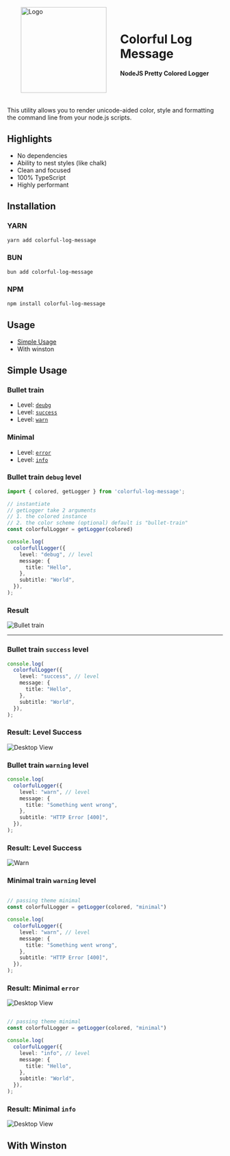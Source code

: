 
<div style="margin:2rem; display: flex; justify-content: start; gap: 2rem; align-items: center">
    <img width="200px" src="https://raw.githubusercontent.com/kamaals/colorful-log-message/refs/heads/master/assets/logo.png" alt="Logo">
    <div>
        <h1>Colorful Log Message</h1>
        <h4>NodeJS Pretty Colored Logger</h4>
    </div>
</div>

This utility allows you to render unicode-aided color, style and formatting the command line from your node.js scripts.

## Highlights
- No dependencies
- Ability to nest styles (like chalk)
- Clean and focused
- 100% TypeScript
- Highly performant

## Installation

### YARN

```bash
yarn add colorful-log-message
```

### BUN

```bash
bun add colorful-log-message
```

### NPM

```bash
npm install colorful-log-message
```

## Usage
- [Simple Usage](#bullet-train-debug)
- With winston

## <a name="bullet-train-debug">Simple Usage</a>

### Bullet train
- Level: [`deubg`](#bullet-train-debug)
- Level: [`success`](#bullet-train-success)
- Level: [`warn`](#bullet-train-warn)

### Minimal
- Level: [`error`](#minimal-error)
- Level: [`info`](#minimal-info)

### Bullet train `debug` level
```typescript
import { colored, getLogger } from 'colorful-log-message';

// instantiate
// getLogger take 2 arguments
// 1. the colored instance
// 2. the color scheme (optional) default is "bullet-train"
const colorfulLogger = getLogger(colored)

console.log(
  colorfullLogger({
    level: "debug", // level
    message: {
      title: "Hello",
    },
    subtitle: "World",
  }),
);

```
### <a name="bullet-train-debug">Result</a>
<img src="https://raw.githubusercontent.com/kamaals/colorful-log-message/refs/heads/master/assets/bullet-train.png" alt="Bullet train">

--------

### Bullet train `success` level

```typescript
console.log(
  colorfulLogger({
    level: "success", // level
    message: {
      title: "Hello",
    },
    subtitle: "World",
  }),
);

```
### <a name="bullet-train-success">Result: Level Success</a>
![Desktop View](https://raw.githubusercontent.com/kamaals/colorful-log-message/refs/heads/master/assets/bullet-train-success.png)


### Bullet train `warning` level

```typescript
console.log(
  colorfulLogger({
    level: "warn", // level
    message: {
      title: "Something went wrong",
    },
    subtitle: "HTTP Error [400]",
  }),
);

```
### <a name="bullet-train-warn">Result: Level Success</a>
![Warn](https://raw.githubusercontent.com/kamaals/colorful-log-message/refs/heads/master/assets/bullet-train-warn.png)



### Minimal train `warning` level

```typescript

// passing theme minimal
const colorfulLogger = getLogger(colored, "minimal")

console.log(
  colorfulLogger({
    level: "warn", // level
    message: {
      title: "Something went wrong",
    },
    subtitle: "HTTP Error [400]",
  }),
);

```
### <a name="minimal-error">Result: Minimal `error`</a>
![Desktop View](https://raw.githubusercontent.com/kamaals/colorful-log-message/refs/heads/master/assets/minimal-error.png)


```typescript

// passing theme minimal
const colorfulLogger = getLogger(colored, "minimal")

console.log(
  colorfulLogger({
    level: "info", // level
    message: {
      title: "Hello",
    },
    subtitle: "World",
  }),
);

```
### <a name="minimal-info">Result: Minimal `info`</a>
![Desktop View](https://raw.githubusercontent.com/kamaals/colorful-log-message/refs/heads/master/assets/minimal-info.png)

## <a name="bullet-train-debug">With Winston</a>
